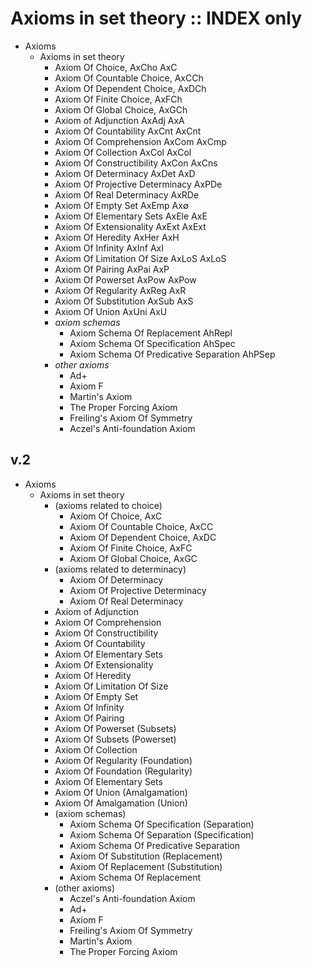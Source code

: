 # Axioms in set theory :: INDEX only

* Axioms
  * Axioms in set theory
    - Axiom Of Choice,                          AxCho  AxC
    - Axiom Of Countable Choice,                AxCCh 
    - Axiom Of Dependent Choice,                AxDCh
    - Axiom Of Finite Choice,                   AxFCh
    - Axiom Of Global Choice,                   AxGCh
    - Axiom of Adjunction                       AxAdj  AxA
    - Axiom Of Countability                     AxCnt  AxCnt
    - Axiom Of Comprehension                    AxCom  AxCmp
    - Axiom Of Collection                       AxCol  AxCol
    - Axiom Of Constructibility                 AxCon  AxCns
    - Axiom Of Determinacy                      AxDet  AxD
    - Axiom Of Projective Determinacy           AxPDe
    - Axiom Of Real Determinacy                 AxRDe
    - Axiom Of Empty Set                        AxEmp  Ax∅
    - Axiom Of Elementary Sets                  AxEle  AxE
    - Axiom Of Extensionality                   AxExt  AxExt
    - Axiom Of Heredity                         AxHer  AxH
    - Axiom Of Infinity                         AxInf  AxI
    - Axiom Of Limitation Of Size               AxLoS  AxLoS
    - Axiom Of Pairing                          AxPai  AxP
    - Axiom Of Powerset                         AxPow  AxPow
    - Axiom Of Regularity                       AxReg  AxR
    - Axiom Of Substitution                     AxSub  AxS
    - Axiom Of Union                            AxUni  AxU
    * *axiom schemas*
      - Axiom Schema Of Replacement             AhRepl
      - Axiom Schema Of Specification           AhSpec
      - Axiom Schema Of Predicative Separation  AhPSep
    * *other axioms*
      - Ad+
      - Axiom F
      - Martin's Axiom
      - The Proper Forcing Axiom
      - Freiling's Axiom Of Symmetry
      - Aczel's Anti-foundation Axiom












## v.2

* Axioms
  * Axioms in set theory
    * (axioms related to choice)
      - Axiom Of Choice,           AxC
      - Axiom Of Countable Choice, AxCC
      - Axiom Of Dependent Choice, AxDC
      - Axiom Of Finite Choice,    AxFC
      - Axiom Of Global Choice,    AxGC
    * (axioms related to determinacy)
      - Axiom Of Determinacy
      - Axiom Of Projective Determinacy
      - Axiom Of Real Determinacy
    - Axiom of Adjunction
    - Axiom Of Comprehension
    - Axiom Of Constructibility
    - Axiom Of Countability
    - Axiom Of Elementary Sets
    - Axiom Of Extensionality
    - Axiom Of Heredity
    - Axiom Of Limitation Of Size
    - Axiom Of Empty Set
    - Axiom Of Infinity
    - Axiom Of Pairing
    + Axiom Of Powerset (Subsets)
    + Axiom Of Subsets (Powerset)
    - Axiom Of Collection
    + Axiom Of Regularity (Foundation)
    + Axiom Of Foundation (Regularity)
    - Axiom Of Elementary Sets
    + Axiom Of Union (Amalgamation)
    + Axiom Of Amalgamation (Union)
    * (axiom schemas)
      + Axiom Schema Of Specification (Separation)
      + Axiom Schema Of Separation (Specification)
      - Axiom Schema Of Predicative Separation
      + Axiom Of Substitution (Replacement)
      + Axiom Of Replacement (Substitution)
      - Axiom Schema Of Replacement
    * (other axioms)
      - Aczel's Anti-foundation Axiom
      - Ad+
      - Axiom F
      - Freiling's Axiom Of Symmetry
      - Martin's Axiom
      - The Proper Forcing Axiom
